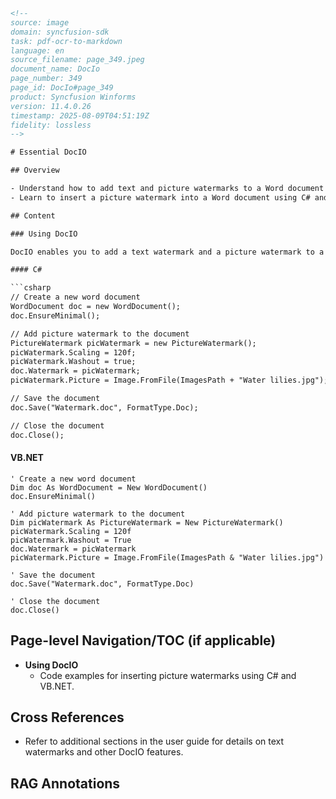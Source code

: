 ```html
<!--
source: image
domain: syncfusion-sdk
task: pdf-ocr-to-markdown
language: en
source_filename: page_349.jpeg
document_name: DocIo
page_number: 349
page_id: DocIo#page_349
product: Syncfusion Winforms
version: 11.4.0.26
timestamp: 2025-08-09T04:51:19Z
fidelity: lossless
-->

# Essential DocIO

## Overview

- Understand how to add text and picture watermarks to a Word document using DocIO.
- Learn to insert a picture watermark into a Word document using C# and VB.NET examples.

## Content

### Using DocIO

DocIO enables you to add a text watermark and a picture watermark to a Word document. The following code example shows how to insert the picture watermark into the Word document.

#### C#

```csharp
// Create a new word document
WordDocument doc = new WordDocument();
doc.EnsureMinimal();

// Add picture watermark to the document
PictureWatermark picWatermark = new PictureWatermark();
picWatermark.Scaling = 120f;
picWatermark.Washout = true;
doc.Watermark = picWatermark;
picWatermark.Picture = Image.FromFile(ImagesPath + "Water lilies.jpg");

// Save the document
doc.Save("Watermark.doc", FormatType.Doc);

// Close the document
doc.Close();
```

#### VB.NET

```vb.net
' Create a new word document
Dim doc As WordDocument = New WordDocument()
doc.EnsureMinimal()

' Add picture watermark to the document
Dim picWatermark As PictureWatermark = New PictureWatermark()
picWatermark.Scaling = 120f
picWatermark.Washout = True
doc.Watermark = picWatermark
picWatermark.Picture = Image.FromFile(ImagesPath & "Water lilies.jpg")

' Save the document
doc.Save("Watermark.doc", FormatType.Doc)

' Close the document
doc.Close()
```

## Page-level Navigation/TOC (if applicable)

- **Using DocIO**
  - Code examples for inserting picture watermarks using C# and VB.NET.

## Cross References

- Refer to additional sections in the user guide for details on text watermarks and other DocIO features.

## RAG Annotations

<!-- tags: [DocIo, WordDocument, PictureWatermark, C#, VB.NET] keywords: [watermark, picture watermark, text watermark, Word document, Syncfusion, DocIO, watermark insertion] -->
```